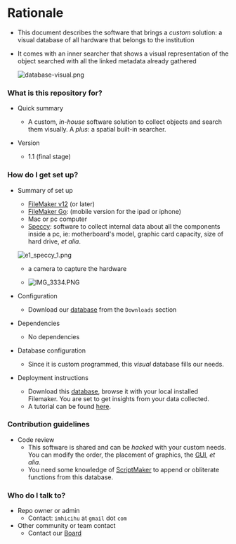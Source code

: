 # Rationale #

* This document describes the software that brings a _custom_ solution: a visual database of all hardware that belongs to the institution
* It comes with an inner searcher that shows a visual representation of the object searched with all the linked metadata already gathered
   
   ![database-visual.png](https://bitbucket.org/repo/yLrxrz/images/1038236768-database-visual.png)

### What is this repository for? ###

* Quick summary
     - A custom, _in-house_ software solution to collect objects and search them visually. A _plus_: a spatial built-in searcher.
     
* Version
     - 1.1 (final stage)
	

### How do I get set up? ###

* Summary of set up
     - [FileMaker v12](http://www.filemaker.com/es/products/) (or later)
	 - [FileMaker Go](https://itunes.apple.com/es/app/filemaker-go-16/id1097917885?mt=8): (mobile version for the ipad or iphone)
	 - Mac or pc computer
     - [Speccy](https://www.ccleaner.com/speccy): software to collect internal data about all the components inside a pc, ie: motherboard's model, graphic card capacity, size of hard drive, _et alia_.
     
     ![e1_speccy_1.png](https://bitbucket.org/repo/yLrxrz/images/856505147-e1_speccy_1.png)
     
	 - a camera to capture the hardware
     
     - ![IMG_3334.PNG](https://bitbucket.org/repo/yLrxrz/images/2168898345-IMG_3334.PNG)


* Configuration
     - Download our [database](https://bitbucket.org/imhicihu/patrimonio-database/downloads/Patrimonio%20inform%C3%A0tico.fmp12) from the `Downloads` section
* Dependencies
     - No dependencies
* Database configuration
     - Since it is custom programmed, this _visual_ database fills our needs.
* Deployment instructions
     - Download this [database](https://bitbucket.org/imhicihu/patrimonio-database/downloads/Patrimonio%20inform%C3%A0tico.fmp12), browse it with your local installed Filemaker. You are set to get insights from your data collected.
     - A tutorial can be found [here](https://bitbucket.org/imhicihu/patrimonio-database/src/1464ed845245/tutorial.md?at=master&fileviewer=file-view-default).

### Contribution guidelines ###

* Code review
     - This software is shared and can be _hacked_ with your custom needs. You can modify the order, the placement of graphics, the [GUI](https://en.wikipedia.org/wiki/Graphical_user_interface), _et alia_.
     - You need some knowledge of [ScriptMaker](https://community.filemaker.com/thread/164531#) to append or obliterate functions from this database.

### Who do I talk to? ###

* Repo owner or admin
     - Contact: `imhicihu` at `gmail` dot `com`
* Other community or team contact
     - Contact our [Board](https://bitbucket.org/imhicihu/patrimonio-database/addon/trello/trello-board)
